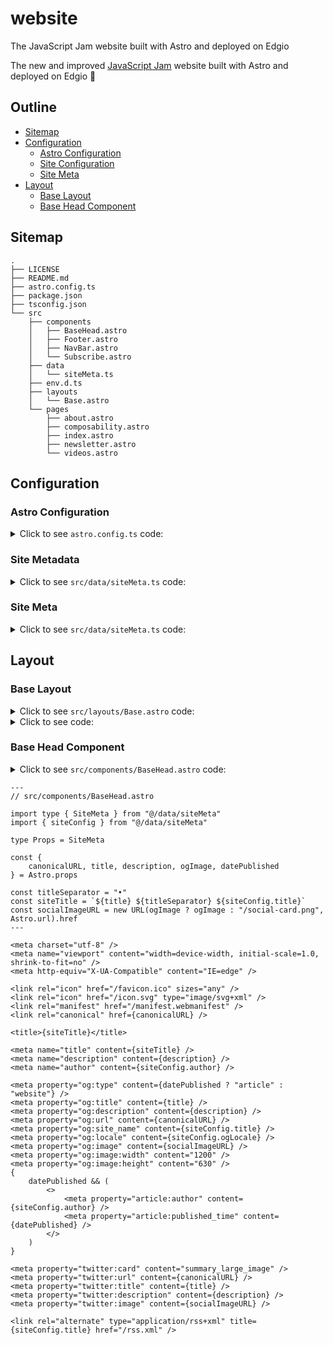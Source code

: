 # website

The JavaScript Jam website built with Astro and deployed on Edgio

The new and improved [JavaScript Jam](https://www.javascriptjam.com/) website built with Astro and deployed on Edgio 🚀

## Outline

- [Sitemap](#sitemap)
- [Configuration](#configuration)
  - [Astro Configuration](#astro-configuration)
  - [Site Configuration](#site-configuration)
  - [Site Meta](#site-meta)
- [Layout](#layout)
  - [Base Layout](#base-layout)
  - [Base Head Component](#base-head-component)

## Sitemap

```
.
├── LICENSE
├── README.md
├── astro.config.ts
├── package.json
├── tsconfig.json
└── src
    ├── components
    │   ├── BaseHead.astro
    │   ├── Footer.astro
    │   ├── NavBar.astro
    │   └── Subscribe.astro
    ├── data
    │   └── siteMeta.ts
    ├── env.d.ts
    ├── layouts
    │   └── Base.astro
    └── pages
        ├── about.astro
        ├── composability.astro
        ├── index.astro
        ├── newsletter.astro
        └── videos.astro
```

## Configuration

### Astro Configuration

<details>
  <summary>Click to see <code>astro.config.ts</code> code:</summary>

```ts
// astro.config.ts

import { defineConfig, sharpImageService } from "astro/config"
import sitemap from "@astrojs/sitemap"
import prefetch from "@astrojs/prefetch"
import remarkUnwrapImages from "remark-unwrap-images"

export default defineConfig({
	site: "https://javascriptjam.com/",
	markdown: {
		remarkPlugins: [remarkUnwrapImages],
		shikiConfig: {
			theme: "dracula",
      wrap: true,
		},
	},
	experimental: {
		assets: true,
	},
	image: {
		service: sharpImageService(),
	},
	integrations: [
		sitemap(),
		prefetch(),
	],
	compressHTML: true,
	vite: {
		optimizeDeps: {
			exclude: ["@resvg/resvg-js"],
		},
	},
})
```

</details>

### Site Metadata

<details>
  <summary>Click to see <code>src/data/siteMeta.ts</code> code:</summary>

```ts
// src/data/siteMeta.ts

interface SiteConfig {
	author: string
	canonicalURL: string
	title: string
	description: string
	lang: string
	ogLocale: string
	ogImage: string
	date: {
		locale: string | string[] | undefined
		options: Intl.DateTimeFormatOptions
	}
}

export const siteConfig: SiteConfig = {
	author: "https://raw.githubusercontent.com/ajcwebdev/ajcwebdev/main/assets/Headshot-crop.jpg",
	canonicalURL: "https://javascriptjam.com",
	title: "JavaScript Jam by Edgio",
	description: "The podcast, newsletter, and community for frontend and full-stack developers. Presented by Edgio.",
	lang: "en-US",
	ogLocale: "en_US",
	ogImage: "https://www.javascriptjam.com/content/images/2023/05/1200-630-jsjam-by-edgio-banner-facebook.png",
	date: {
		locale: "en-US",
		options: {
			day: "numeric",
			month: "short",
			year: "numeric",
		},
	},
}
```
</details>

### Site Meta

<details>
  <summary>Click to see <code>src/data/siteMeta.ts</code> code:</summary>

```ts
// src/data/siteMeta.ts

type SiteMeta = {
	canonicalURL: string
	title: string
	description?: string
	ogImage?: string | undefined
	datePublished: string | undefined
}

export type { SiteMeta }
```

</details>

## Layout

### Base Layout

<details>
  <summary>Click to see <code>src/layouts/Base.astro</code> code:</summary>

```astro
---
// src/layouts/Base.astro

import type { SiteMeta } from "@/data/siteMeta"
import BaseHead from "@/components/BaseHead"
import NavBar from "@/components/NavBar"
import Footer from "@/components/Footer"
import Subscribe from "@/components/Subscribe"
import { siteConfig } from "@/data/siteMeta"

interface Props {
	meta: SiteMeta
}

const {
	meta: {
    canonicalURL,
    title,
    description = siteConfig.description,
    ogImage,
    datePublished
  },
} = Astro.props
---

<html lang={siteConfig.lang}>
	<head>
		<BaseHead
      canonicalURL={canonicalURL}
      title={title}
      description={description}
      ogImage={ogImage}
      datePublished={datePublished}
    />
	</head>
	<body>
    <NavBar />
		<main>
			<slot />
		</main>
    <Subscribe />
    <Footer />
	</body>
</html>
```

</details>

<details>
  <summary>Click to see <code></code> code:</summary>
  
</details>

### Base Head Component

<details>
  <summary>Click to see <code>src/components/BaseHead.astro</code> code:</summary>
  
</details>

```astro
---
// src/components/BaseHead.astro

import type { SiteMeta } from "@/data/siteMeta"
import { siteConfig } from "@/data/siteMeta"

type Props = SiteMeta

const {
	canonicalURL, title, description, ogImage, datePublished
} = Astro.props

const titleSeparator = "•"
const siteTitle = `${title} ${titleSeparator} ${siteConfig.title}`
const socialImageURL = new URL(ogImage ? ogImage : "/social-card.png", Astro.url).href
---

<meta charset="utf-8" />
<meta name="viewport" content="width=device-width, initial-scale=1.0, shrink-to-fit=no" />
<meta http-equiv="X-UA-Compatible" content="IE=edge" />

<link rel="icon" href="/favicon.ico" sizes="any" />
<link rel="icon" href="/icon.svg" type="image/svg+xml" />
<link rel="manifest" href="/manifest.webmanifest" />
<link rel="canonical" href={canonicalURL} />

<title>{siteTitle}</title>

<meta name="title" content={siteTitle} />
<meta name="description" content={description} />
<meta name="author" content={siteConfig.author} />

<meta property="og:type" content={datePublished ? "article" : "website"} />
<meta property="og:title" content={title} />
<meta property="og:description" content={description} />
<meta property="og:url" content={canonicalURL} />
<meta property="og:site_name" content={siteConfig.title} />
<meta property="og:locale" content={siteConfig.ogLocale} />
<meta property="og:image" content={socialImageURL} />
<meta property="og:image:width" content="1200" />
<meta property="og:image:height" content="630" />
{
	datePublished && (
		<>
			<meta property="article:author" content={siteConfig.author} />
			<meta property="article:published_time" content={datePublished} />
		</>
	)
}

<meta property="twitter:card" content="summary_large_image" />
<meta property="twitter:url" content={canonicalURL} />
<meta property="twitter:title" content={title} />
<meta property="twitter:description" content={description} />
<meta property="twitter:image" content={socialImageURL} />

<link rel="alternate" type="application/rss+xml" title={siteConfig.title} href="/rss.xml" />
```